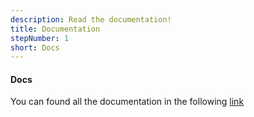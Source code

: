 ```yaml
---
description: Read the documentation!
title: Documentation
stepNumber: 1
short: Docs
---
```


#### Docs

You can found all the documentation in the following [link](/docs/)